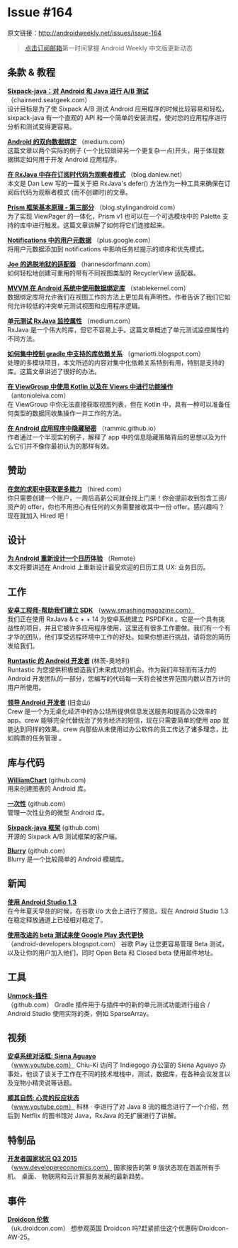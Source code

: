 # Issue #164

>
原文链接：<http://androidweekly.net/issues/issue-164> 

> [点击订阅邮箱](http://tinyletter.com/androidweeklycn)第一时间掌握 Android Weekly 中文版更新动态

## 条款 & 教程

**[Sixpack-java：对 Android 和 Java 进行 A/B 测试](http://chairnerd.seatgeek.com/sixpack-java-a-b-testing-for-android-and-java-apps/)**
（chairnerd.seatgeek.com）  
设计目标是为了使 Sixpack A/B 测试 Android 应用程序的时候比较容易和轻松，sixpack-java 有一个直观的 API 和一个简单的安装流程，使对您的应用程序进行分析和测试变得更容易。

**[Android 的双向数据绑定](https://medium.com/@fabioCollini/android-data-binding-f9f9d3afc761)**
（medium.com）  
这篇文章以两个实际的例子 (一个比较琐碎另一个更复杂一点)开头，用于体现数据绑定如何用于开发 Android 应用程序。

**[在 RxJava 中存在订阅时代码为观察者模式](http://blog.danlew.net/2015/07/23/deferring-observable-code-until-subscription-in-rxjava/)**
（blog.danlew.net）  
本文是 Dan Lew 写的一篇关于把 RxJava's defer() 方法作为一种工具来确保在订阅后代码为观察者模式 (而不创建时)的文章。

**[Prism 框架基本原理 - 第三部分](https://blog.stylingandroid.com/prism-fundamentals-part-3/)**
（blog.stylingandroid.com）  
为了实现 ViewPager 的一体化，Prism v1 也可以在一个可选模块中的 Palette 支持的库中进行触发。这篇文章讲解了如何将它们连接起来。

**[Notifications 中的用户元数据](https://plus.google.com/+AndroidDevelopers/posts/7QBWvNXs2mD)**
（plus.google.com）  
将用户元数据添加到 notifications 中影响任务栏提示的顺序和优先模式。

**[Joe 的逃脱地狱的适配器](http://hannesdorfmann.com/android/adapter-delegates/)**
（hannesdorfmann.com）  
如何轻松地创建可重用的带有不同视图类型的 RecyclerView 适配器。

**[MVVM 在 Android 系统中使用数据绑定库](http://stablekernel.com/blog/mvvm-on-android-using-the-data-binding-library/)**
（stablekernel.com）  
数据绑定库将允许我们在视图工作的方法上更加具有声明性。作者告诉了我们它如何允许较低的冲突单元测试视图和应用程序逻辑。

**[单元测试 RxJava 监控属性](https://medium.com/ribot-labs/unit-testing-rxjava-6e9540d4a329)**
（medium.com）  
RxJava 是一个伟大的库，但它不容易上手。这篇文章概述了单元测试监控属性的不同方法。

**[如何集中控制 gradle 中支持的库依赖关系](http://gmariotti.blogspot.com/2015/07/how-to-centralize-support-libraries.html)**
（gmariotti.blogspot.com）  
处理的多模块项目，本文所述的内容对集中化依赖关系特别有用，特别是支持的库。这篇文章讲述了很好的办法。

**[在 ViewGroup 中使用 Kotlin 以及在 Views 中进行功能操作](http://antonioleiva.com/functional-operations-viewgroup-kotlin/)**
（antonioleiva.com）  
在 ViewGroup 中你无法直接获取视图列表，但在 Kotlin 中，具有一种可以准备任何类型的数据同收集操作一并工作的方法。

**[在 Android 应用程序中隐藏秘密](https://rammic.github.io/2015/07/28/hiding-secrets-in-android-apps/)**
（rammic.github.io）  
作者通过一个半现实的例子，解释了 app 中的信息隐藏策略背后的思想以及为什么它们并不像你最初认为的那样有效。

## 赞助

**[在您的求职中获取更多能力](https://hired.com/?utm_source=newsletters&utm_medium=androidweekly&utm_campaign=n-q3_15-androidweeklyspons)**
（hired.com）  
你只需要创建一个账户，一周后高薪公司就会找上门来！你会提前收到包含工资/资产的 offer，你也不用担心有任何的义务需要接收其中一份 offer。感兴趣吗？现在就加入 Hired 吧！

## 设计

**[为 Android 重新设计一个日历体验](http://www.smashingmagazine.com/2015/07/redesigning-a-calendar-experience-for-android/)**
（Remote）  
本文将要讲述在 Android 上重新设计最受欢迎的日历工具 UX: 业务日历。

## 工作

**[安卓工程师-帮助我们建立 SDK](https://pspdfkit.com/jobs/#section_android)**
（www.smashingmagazine.com）  
我们正在使用 RxJava & c + + 14 为安卓系统建立 PSPDFKit 。它是一个具有挑战性的项目，并且它被许多应用程序使用，这里还有很多工作要做。我们有一个有才华的团队，他们享受远程环境中工作的好处。如果你想进行挑战，请将您的简历发给我们。

**[Runtastic 的 Android 开发者](https://www.runtastic.com/en/career/senior-mobile-android-developer)**
(林茨-奥地利)  
Runtastic 为您提供积极塑造我们未来成功的机会。作为我们年轻而有活力的 Android 开发团队的一部分，您编写的代码每一天将会被世界范围内数以百万计的用户所使用。

**[领导 Android 开发者](https://crewapp.com/jobs/android)**
(旧金山)  
Crew 是一个为无桌化经济中的办公场所提供信息发送服务和提高办公效率的 app。crew 能够完全代替统治了劳务经济的短信，现在只需要简单的使用 app 就能达到同样的效果。crew 向那些从未使用过办公软件的员工传达了诸多理念，比如购票的任务管理 。

## 库与代码


**[WilliamChart](https://github.com/diogobernardino/WilliamChart)**
(github.com)  
用来创建图表的 Android 库。

**[一次性](https://github.com/jonfinerty/Once)**
(github.com)  
管理一次性业务的微型 Android 库。

**[Sixpack-java 框架](https://github.com/seatgeek/sixpack-java)**
(github.com)  
开源的 Sixpack A/B 测试框架的客户端。

**[Blurry](https://github.com/wasabeef/Blurry)**
(github.com)  
Blurry 是一个比较简单的 Android 模糊库。

## 新闻

**[使用 Android Studio 1.3](http://android-developers.blogspot.com/2015/07/get-your-hands-on-android-studio-13.html)**  
在今年夏天早些的时候，在谷歌 i/o 大会上进行了预览。现在 Android Studio 1.3 在稳定释放通道上已经相对稳定了。

**[使用改进的 beta 测试来使 Google Play 迭代更快](http://android-developers.blogspot.com/2015/07/iterate-faster-on-google-play-with.html)**  
（android-developers.blogspot.com）
谷歌 Play 让您更容易管理 Beta 测试，以及让你的用户加入他们，同时 Open Beta 和 Closed beta 使用邮件地址。

## 工具

**[Unmock-插件](https://github.com/bjoernQ/unmock-plugin)**  
（github.com）
Gradle 插件用于与插件中的新的单元测试功能进行组合 / Android Studio 使用实际的类，例如 SparseArray。

## 视频

**[安卓系统对话框: Siena Aguayo](https://www.youtube.com/watch?v=psj2vR5IR0k)**  
（www.youtube.com）
Chiu-Ki 访问了 Indiegogo 办公室的  Siena Aguayo 办事处，他谈了谈关于工作在不同的技术堆栈中，测试，数据库，在各种会议发言以及宠物小精灵说等话题。

**[顺其自然: 心灵的反应状态](https://www.youtube.com/watch?v=nS08FuzNAUA)**  
（www.youtube.com）
科林 · 李进行了对 Java 8 流的概念进行了一个介绍，然后到 Netflix 的图书馆对 Java，RxJava 的无扩展进行了讲解。

## 特制品

**[开发者国家状况 Q3 2015](https://www.developereconomics.com/reports/developer-economics-state-of-the-developer-nation-q3-2015/)**  
（www.developereconomics.com）
国家报告的第 9 版状态现在涵盖所有手机、 桌面、 物联网和云计算服务发展的最新趋势。

## 事件

**[Droidcon 伦敦](http://uk.droidcon.com/2015/)**  
（uk.droidcon.com）
想参观英国 Droidcon 吗?赶紧抓住这个优惠码!Droidcon-AW-25。
